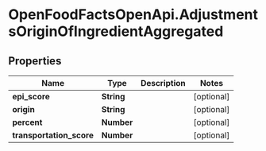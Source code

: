 # OpenFoodFactsOpenApi.AdjustmentsOriginOfIngredientAggregated

## Properties

Name | Type | Description | Notes
------------ | ------------- | ------------- | -------------
**epi_score** | **String** |  | [optional] 
**origin** | **String** |  | [optional] 
**percent** | **Number** |  | [optional] 
**transportation_score** | **Number** |  | [optional] 


